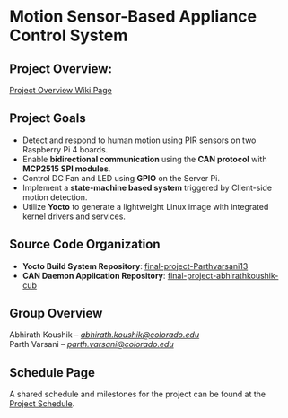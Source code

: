 # Motion Sensor-Based Appliance Control System

## Project Overview: 
[Project Overview Wiki Page](https://github.com/abhirathkoushik-cub/ECEN5713_AESD_FinalProject/wiki)

## Project Goals
- Detect and respond to human motion using PIR sensors on two Raspberry Pi 4 boards.
- Enable **bidirectional communication** using the **CAN protocol** with **MCP2515 SPI modules**.
- Control DC Fan and LED using **GPIO** on the Server Pi.
- Implement a **state-machine based system** triggered by Client-side motion detection.
- Utilize **Yocto** to generate a lightweight Linux image with integrated kernel drivers and services.

## Source Code Organization
- **Yocto Build System Repository**: [final-project-Parthvarsani13](https://github.com/cu-ecen-aeld/final-project-Parthvarsani13)
- **CAN Daemon Application Repository**: [final-project-abhirathkoushik-cub](https://github.com/cu-ecen-aeld/final-project-abhirathkoushik-cub)

## Group Overview
Abhirath Koushik – *abhirath.koushik@colorado.edu* <br>
Parth Varsani –    *parth.varsani@colorado.edu*  

## Schedule Page
A shared schedule and milestones for the project can be found at the [Project Schedule](https://github.com/users/abhirathkoushik-cub/projects/3).
